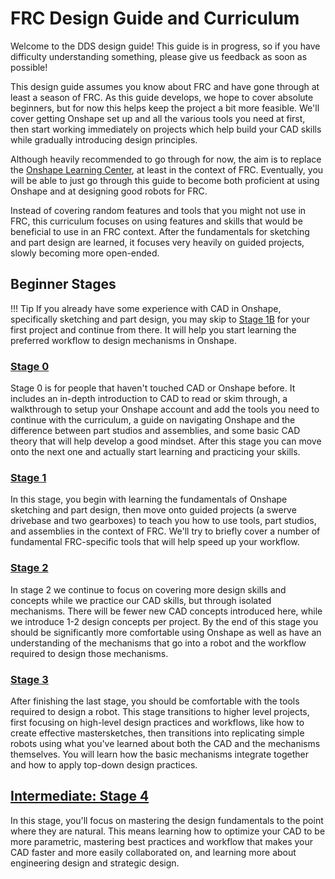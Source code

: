 # FRC Design Guide and Curriculum

Welcome to the DDS design guide! This guide is in progress, so if you have difficulty understanding something, please give us feedback as soon as possible!

This design guide assumes you know about FRC and have gone through at least a season of FRC. As this guide develops, we hope to cover absolute beginners, but for now this helps keep the project a bit more feasible. We'll cover getting Onshape set up and all the various tools you need at first, then start working immediately on projects which help build your CAD skills while gradually introducing design principles.

Although heavily recommended to go through for now, the aim is to replace the [Onshape Learning Center](https://learn.onshape.com/), at least in the context of FRC. Eventually, you will be able to just go through this guide to become both proficient at using Onshape and at designing good robots for FRC.

Instead of covering random features and tools that you might not use in FRC, this curriculum focuses on using features and skills that would be beneficial to use in an FRC context. After the fundamentals for sketching and part design are learned, it focuses very heavily on guided projects, slowly becoming more open-ended.

## Beginner Stages

!!! Tip
    If you already have some experience with CAD in Onshape, specifically sketching and part design, you may skip to [Stage 1B](stage1/1B-powerTransmissions.md) for your first project and continue from there. It will help you start learning the preferred workflow to design mechanisms in Onshape.

### [Stage 0](stage0/0A-introductionToCAD.md)

Stage 0 is for people that haven't touched CAD or Onshape before. It includes an in-depth introduction to CAD to read or skim through, a walkthrough to setup your Onshape account and add the tools you need to continue with the curriculum, a guide on navigating Onshape and the difference between part studios and assemblies, and some basic CAD theory that will help develop a good mindset. After this stage you can move onto the next one and actually start learning and practicing your skills. 

### [Stage 1](stage1/1A-onshapeFundamentals.md)

In this stage, you begin with learning the fundamentals of Onshape sketching and part design, then move onto guided projects (a swerve drivebase and two gearboxes) to teach you how to use tools, part studios, and assemblies in the context of FRC. We'll try to briefly cover a number of fundamental FRC-specific tools that will help speed up your workflow.


### [Stage 2](stage2/2A-drivebaseFullDetail.md)

In stage 2 we continue to focus on covering more design skills and concepts while we practice our CAD skills, but through isolated mechanisms. There will be fewer new CAD concepts introduced here, while we introduce 1-2 design concepts per project. By the end of this stage you should be significantly more comfortable using Onshape as well as have an understanding of the mechanisms that go into a robot and the workflow required to design those mechanisms. 


### [Stage 3](stage3/3A-multidoc&MS.md)

After finishing the last stage, you should be comfortable with the tools required to design a robot. This stage transitions to higher level projects, first focusing on high-level design practices and workflows, like how to create effective mastersketches, then transitions into replicating simple robots using what you've learned about both the CAD and the mechanisms themselves. You will learn how the basic mechanisms integrate together and how to apply top-down design practices.

## [Intermediate: Stage 4](stage4.md)

In this stage, you'll focus on mastering the design fundamentals to the point where they are natural. This means learning how to optimize your CAD to be more parametric, mastering best practices and workflow that makes your CAD faster and more easily collaborated on, and learning more about engineering design and strategic design. 

<br>



